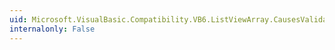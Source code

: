 ```yaml
---
uid: Microsoft.VisualBasic.Compatibility.VB6.ListViewArray.CausesValidationChanged
internalonly: False
---
```


